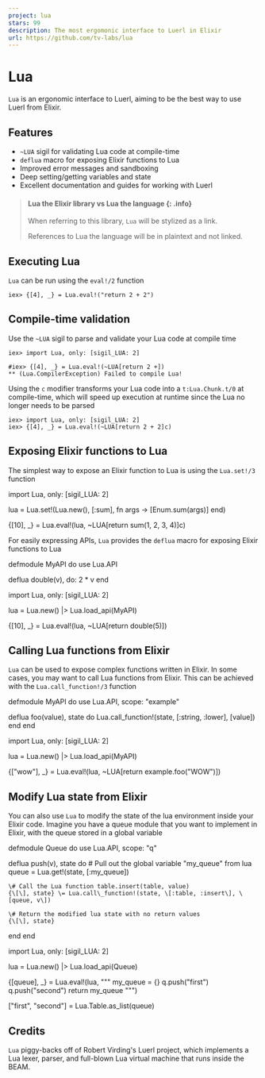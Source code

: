 ```yaml
---
project: lua
stars: 99
description: The most ergomonic interface to Luerl in Elixir
url: https://github.com/tv-labs/lua
---
```


Lua
===

`Lua` is an ergonomic interface to Luerl, aiming to be the best way to use Luerl from Elixir.

Features
--------

-   `~LUA` sigil for validating Lua code at compile-time
-   `deflua` macro for exposing Elixir functions to Lua
-   Improved error messages and sandboxing
-   Deep setting/getting variables and state
-   Excellent documentation and guides for working with Luerl

> #### Lua the Elixir library vs Lua the language {: .info}
> 
> When referring to this library, `Lua` will be stylized as a link.
> 
> References to Lua the language will be in plaintext and not linked.

Executing Lua
-------------

`Lua` can be run using the `eval!/2` function

```
iex> {[4], _} = Lua.eval!("return 2 + 2")
```

Compile-time validation
-----------------------

Use the `~LUA` sigil to parse and validate your Lua code at compile time

```
iex> import Lua, only: [sigil_LUA: 2]

#iex> {[4], _} = Lua.eval!(~LUA[return 2 +])
** (Lua.CompilerException) Failed to compile Lua!
```

Using the `c` modifier transforms your Lua code into a `t:Lua.Chunk.t/0` at compile-time, which will speed up execution at runtime since the Lua no longer needs to be parsed

```
iex> import Lua, only: [sigil_LUA: 2]
iex> {[4], _} = Lua.eval!(~LUA[return 2 + 2]c)
```

Exposing Elixir functions to Lua
--------------------------------

The simplest way to expose an Elixir function to Lua is using the `Lua.set!/3` function

import Lua, only: \[sigil\_LUA: 2\]

lua \= 
  Lua.set!(Lua.new(), \[:sum\], fn args \->
    \[Enum.sum(args)\]
  end)

{\[10\], \_} \= Lua.eval!(lua, ~LUA\[return sum(1, 2, 3, 4)\]c)

For easily expressing APIs, `Lua` provides the `deflua` macro for exposing Elixir functions to Lua

defmodule MyAPI do
  use Lua.API
      
  deflua double(v), do: 2 \* v
end

import Lua, only: \[sigil\_LUA: 2\]
    
lua \= Lua.new() |> Lua.load\_api(MyAPI)

{\[10\], \_} \= Lua.eval!(lua, ~LUA\[return double(5)\])

Calling Lua functions from Elixir
---------------------------------

`Lua` can be used to expose complex functions written in Elixir. In some cases, you may want to call Lua functions from Elixir. This can be achieved with the `Lua.call_function!/3` function

defmodule MyAPI do
  use Lua.API, scope: "example"

  deflua foo(value), state do
    Lua.call\_function!(state, \[:string, :lower\], \[value\])
  end
end

import Lua, only: \[sigil\_LUA: 2\]

lua \= Lua.new() |> Lua.load\_api(MyAPI)

{\["wow"\], \_} \= Lua.eval!(lua, ~LUA\[return example.foo("WOW")\])

Modify Lua state from Elixir
----------------------------

You can also use `Lua` to modify the state of the lua environment inside your Elixir code. Imagine you have a queue module that you want to implement in Elixir, with the queue stored in a global variable

defmodule Queue do
  use Lua.API, scope: "q"
  
  deflua push(v), state do
    \# Pull out the global variable "my\_queue" from lua
    queue \= Lua.get!(state, \[:my\_queue\])
    
    \# Call the Lua function table.insert(table, value)
    {\[\], state} \= Lua.call\_function!(state, \[:table, :insert\], \[queue, v\])
    
    \# Return the modified lua state with no return values
    {\[\], state}
  end
end

import Lua, only: \[sigil\_LUA: 2\]

lua \= Lua.new() |> Lua.load\_api(Queue)

{\[queue\], \_} \=
  Lua.eval!(lua, """
  my\_queue = {}
  q.push("first")
  q.push("second")
  return my\_queue
  """)
  
\["first", "second"\] \= Lua.Table.as\_list(queue)

Credits
-------

`Lua` piggy-backs off of Robert Virding's Luerl project, which implements a Lua lexer, parser, and full-blown Lua virtual machine that runs inside the BEAM.
